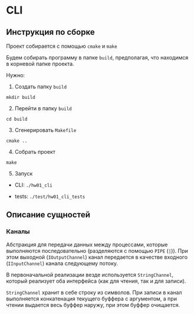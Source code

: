 # CLI

## Инструкция по сборке

Проект собирается с помощью `cmake` и `make`

Будем собирать программу в папке `build`, предполагая, что находимся
в корневой папке проекта.

Нужно:

1. Создать папку `build`

`mkdir build`

2. Перейти в папку `build`

`cd build`

3. Сгенерировать `Makefile`

`cmake ..`

4. Собрать проект

`make`

5. Запуск

* CLI: `./hw01_cli`

* tests: `./test/hw01_cli_tests`

## Описание сущностей

### Каналы

Абстракция для передачи данных между процессами, которые выполняются
последовательно (разделяются с помощью `PIPE` (`|`)). 
При этом выходной (`IOutputChannel`) канал передается в качестве 
входного (`IInputChannel`) канала следующему потоку.

В первоначальной реализации везде используется `StringChannel`,
который реализует оба интерфейса (как для чтения, так и для записи).

`StringChannel` хранит в себе строку из символов.
При записи в канал выполняется конкатенация текущего буффера
с аргументом, а при чтении выдается весь буффер наружу, при этом
буффер очищается.
